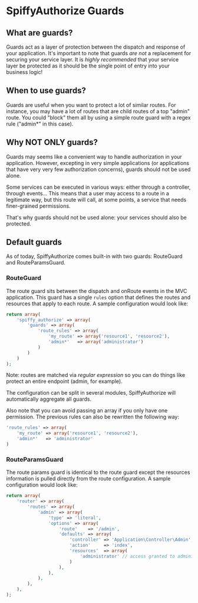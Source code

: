 # SpiffyAuthorize Guards

## What are guards?

Guards act as a layer of protection between the dispatch and response of your application. It's important to
note that guards *are not* a replacement for securing your service layer. It is *highly recommended* that your
service layer be protected as it should be the single point of entry into your business logic!

## When to use guards?

Guards are useful when you want to protect a lot of similar routes. For instance, you may have a lot of routes
that are child routes of a top "admin" route. You could "block" them all by using a simple route guard with a
regex rule ("admin*" in this case).

## Why NOT ONLY guards?

Guards may seems like a convenient way to handle authorization in your application. However, excepting in very
simple applications (or applications that have very very few authorization concerns), guards should not be used
alone.

Some services can be executed in various ways: either through a controller, through events… This means that a
user may access to a route in a legitimate way, but this route will call, at some points, a service that needs
finer-grained permissions.

That's why guards should not be used alone: your services should also be protected.

## Default guards

As of today, SpiffyAuthorize comes built-in with two guards: RouteGuard and RouteParamsGuard.

### RouteGuard

The route guard sits between the dispatch and onRoute events in the MVC application. This guard has a single
`rules` option that defines the routes and resources that apply to each route. A sample configuration would
look like:

```php
return array(
    'spiffy_authorize' => array(
        'guards' => array(
            'route_rules' => array(
                'my_route' => array('resource1', 'resource2'),
                'admin*'   => array('administrator')
            )
        )
    )
);
```

Note: routes are matched via *regular expression* so you can do things like protect an entire endpoint (admin,
for example).

The configuration can be split in several modules, SpiffyAuthorize will automatically aggregate all guards.

Also note that you can avoid passing an array if you only have one permission. The previous rules can also be
rewritten the following way:

```php
'route_rules' => array(
	'my_route' => array('resource1', 'resource2'),
    'admin*'   => 'administrator'
)
```

### RouteParamsGuard

The route params guard is identical to the route guard except the resources information is pulled directly
from the route configuration. A sample configuration would look like:

```php
return array(
    'router' => array(
        'routes' => array(
            'admin' => array(
                'type' => 'literal',
                'options' => array(
                    'route'    => '/admin',
                    'defaults' => array(
                        'controller' => 'Application\Controller\Admin',
                        'action'     => 'index',
                        'resources'  => array(
                            'administrator' // access granted to administrator resource
                        )
                    ),
                ),
            ),
        ),
    ),
);
```
